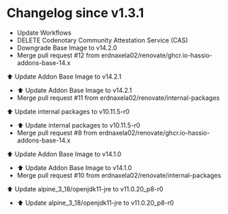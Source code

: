 # Changelog since v1.3.1
- Update Workflows 
- DELETE Codenotary Community Attestation Service (CAS) 
- Downgrade Base Image to v14.2.0 
- Merge pull request #12 from erdnaxela02/renovate/ghcr.io-hassio-addons-base-14.x

⬆️ Update Addon Base Image to v14.2.1 
- ⬆️ Update Addon Base Image to v14.2.1 
- Merge pull request #11 from erdnaxela02/renovate/internal-packages

⬆️ Update internal packages to v10.11.5-r0 
- ⬆️ Update internal packages to v10.11.5-r0 
- Merge pull request #8 from erdnaxela02/renovate/ghcr.io-hassio-addons-base-14.x

⬆️ Update Addon Base Image to v14.1.0 
- ⬆️ Update Addon Base Image to v14.1.0 
- Merge pull request #10 from erdnaxela02/renovate/internal-packages

⬆️ Update alpine_3_18/openjdk11-jre to v11.0.20_p8-r0 
- ⬆️ Update alpine_3_18/openjdk11-jre to v11.0.20_p8-r0 
